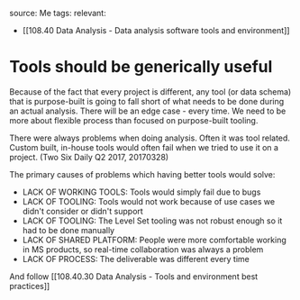 source: Me
tags: 
relevant: 
- [[108.40 Data Analysis - Data analysis software tools and environment]]

# Tools should be generically useful

Because of the fact that every project is different, any tool (or data schema) that is purpose-built is going to fall short of what needs to be done during an actual analysis. There will be an edge case - every time. We need to be more about flexible process than focused on purpose-built tooling.

There were always problems when doing analysis. Often it was tool related. Custom built, in-house tools would often fail when we tried to use it on a project. (Two Six Daily Q2 2017, 20170328)

The primary causes of problems which having better tools would solve:
- LACK OF WORKING TOOLS: Tools would simply fail due to bugs
- LACK OF TOOLING: Tools would not work because of use cases we didn't consider or didn't support
- LACK OF TOOLING: The Level Set tooling was not robust enough so it had to be done manually
- LACK OF SHARED PLATFORM: People were more comfortable working in MS products, so real-time collaboration was always a problem
- LACK OF PROCESS: The deliverable was different every time

And follow [[108.40.30 Data Analysis - Tools and environment best practices]]